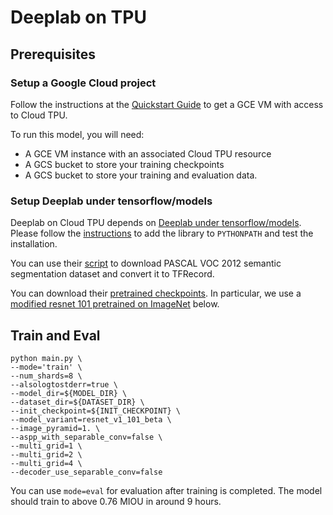 # Deeplab on TPU

## Prerequisites

### Setup a Google Cloud project

Follow the instructions at the [Quickstart Guide](https://cloud.google.com/tpu/docs/quickstart)
to get a GCE VM with access to Cloud TPU.

To run this model, you will need:

* A GCE VM instance with an associated Cloud TPU resource
* A GCS bucket to store your training checkpoints
* A GCS bucket to store your training and evaluation data.

### Setup Deeplab under tensorflow/models

Deeplab on Cloud TPU depends on [Deeplab under tensorflow/models](https://github.com/tensorflow/models/tree/master/research/deeplab). Please follow the [instructions](https://github.com/tensorflow/models/blob/master/research/deeplab/g3doc/installation.md) to add the library to `PYTHONPATH` and test the installation.

You can use their [script](https://github.com/tensorflow/models/blob/master/research/deeplab/datasets/download_and_convert_voc2012.sh) to download PASCAL VOC 2012 semantic segmentation dataset and convert it to TFRecord.

You can download their [pretrained checkpoints](https://github.com/tensorflow/models/blob/master/research/deeplab/g3doc/model_zoo.md). In particular, we use a [modified resnet 101 pretrained on ImageNet](http://download.tensorflow.org/models/resnet_v1_101_2018_05_04.tar.gz) below.

## Train and Eval

```shell
python main.py \
--mode='train' \
--num_shards=8 \
--alsologtostderr=true \
--model_dir=${MODEL_DIR} \
--dataset_dir=${DATASET_DIR} \
--init_checkpoint=${INIT_CHECKPOINT} \
--model_variant=resnet_v1_101_beta \
--image_pyramid=1. \
--aspp_with_separable_conv=false \
--multi_grid=1 \
--multi_grid=2 \
--multi_grid=4 \
--decoder_use_separable_conv=false
```
You can use `mode=eval` for evaluation after training is completed. The model should train to above 0.76 MIOU in around 9 hours.


